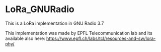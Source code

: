 # LoRa_GNURadio
This is a LoRa implementation in GNU Radio 3.7

This implementation was made by EPFL Telecommunication lab and its available also here:
https://www.epfl.ch/labs/tcl/resources-and-sw/lora-phy/
